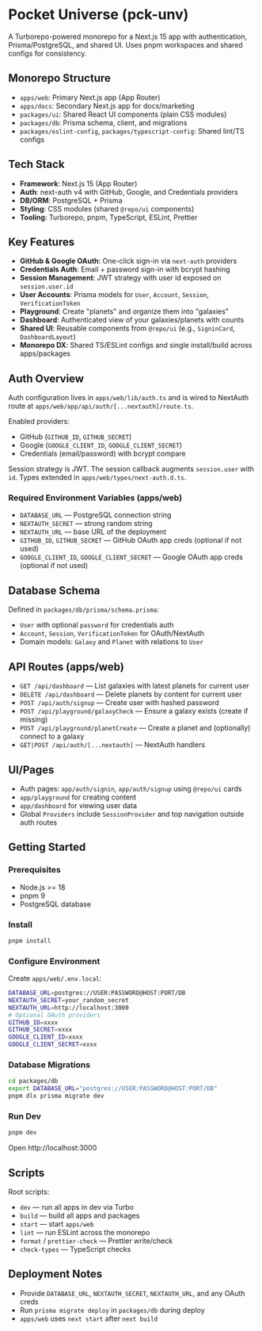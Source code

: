 # Pocket Universe (pck-unv)

A Turborepo-powered monorepo for a Next.js 15 app with authentication, Prisma/PostgreSQL, and shared UI. Uses pnpm workspaces and shared configs for consistency.

## Monorepo Structure
- `apps/web`: Primary Next.js app (App Router)
- `apps/docs`: Secondary Next.js app for docs/marketing
- `packages/ui`: Shared React UI components (plain CSS modules)
- `packages/db`: Prisma schema, client, and migrations
- `packages/eslint-config`, `packages/typescript-config`: Shared lint/TS configs

## Tech Stack
- **Framework**: Next.js 15 (App Router)
- **Auth**: next-auth v4 with GitHub, Google, and Credentials providers
- **DB/ORM**: PostgreSQL + Prisma
- **Styling**: CSS modules (shared `@repo/ui` components)
- **Tooling**: Turborepo, pnpm, TypeScript, ESLint, Prettier

## Key Features
- **GitHub & Google OAuth**: One-click sign-in via `next-auth` providers
- **Credentials Auth**: Email + password sign-in with bcrypt hashing
- **Session Management**: JWT strategy with user id exposed on `session.user.id`
- **User Accounts**: Prisma models for `User`, `Account`, `Session`, `VerificationToken`
- **Playground**: Create "planets" and organize them into "galaxies"
- **Dashboard**: Authenticated view of your galaxies/planets with counts
- **Shared UI**: Reusable components from `@repo/ui` (e.g., `SigninCard`, `DashboardLayout`)
- **Monorepo DX**: Shared TS/ESLint configs and single install/build across apps/packages

## Auth Overview
Auth configuration lives in `apps/web/lib/auth.ts` and is wired to NextAuth route at `apps/web/app/api/auth/[...nextauth]/route.ts`.

Enabled providers:
- GitHub (`GITHUB_ID`, `GITHUB_SECRET`)
- Google (`GOOGLE_CLIENT_ID`, `GOOGLE_CLIENT_SECRET`)
- Credentials (email/password) with bcrypt compare

Session strategy is JWT. The session callback augments `session.user` with `id`. Types extended in `apps/web/types/next-auth.d.ts`.

### Required Environment Variables (apps/web)
- `DATABASE_URL` — PostgreSQL connection string
- `NEXTAUTH_SECRET` — strong random string
- `NEXTAUTH_URL` — base URL of the deployment
- `GITHUB_ID`, `GITHUB_SECRET` — GitHub OAuth app creds (optional if not used)
- `GOOGLE_CLIENT_ID`, `GOOGLE_CLIENT_SECRET` — Google OAuth app creds (optional if not used)

## Database Schema
Defined in `packages/db/prisma/schema.prisma`:
- `User` with optional `password` for credentials auth
- `Account`, `Session`, `VerificationToken` for OAuth/NextAuth
- Domain models: `Galaxy` and `Planet` with relations to `User`

## API Routes (apps/web)
- `GET /api/dashboard` — List galaxies with latest planets for current user
- `DELETE /api/dashboard` — Delete planets by content for current user
- `POST /api/auth/signup` — Create user with hashed password
- `POST /api/playground/galaxyCheck` — Ensure a galaxy exists (create if missing)
- `POST /api/playground/planetCreate` — Create a planet and (optionally) connect to a galaxy
- `GET|POST /api/auth/[...nextauth]` — NextAuth handlers

## UI/Pages
- Auth pages: `app/auth/signin`, `app/auth/signup` using `@repo/ui` cards
- `app/playground` for creating content
- `app/dashboard` for viewing user data
- Global `Providers` include `SessionProvider` and top navigation outside auth routes

## Getting Started
### Prerequisites
- Node.js >= 18
- pnpm 9
- PostgreSQL database

### Install
```bash
pnpm install
```

### Configure Environment
Create `apps/web/.env.local`:
```bash
DATABASE_URL=postgres://USER:PASSWORD@HOST:PORT/DB
NEXTAUTH_SECRET=your_random_secret
NEXTAUTH_URL=http://localhost:3000
# Optional OAuth providers
GITHUB_ID=xxxx
GITHUB_SECRET=xxxx
GOOGLE_CLIENT_ID=xxxx
GOOGLE_CLIENT_SECRET=xxxx
```

### Database Migrations
```bash
cd packages/db
export DATABASE_URL="postgres://USER:PASSWORD@HOST:PORT/DB"
pnpm dlx prisma migrate dev
```

### Run Dev
```bash
pnpm dev
```
Open http://localhost:3000

## Scripts
Root scripts:
- `dev` — run all apps in dev via Turbo
- `build` — build all apps and packages
- `start` — start `apps/web`
- `lint` — run ESLint across the monorepo
- `format` / `prettier-check` — Prettier write/check
- `check-types` — TypeScript checks

## Deployment Notes
- Provide `DATABASE_URL`, `NEXTAUTH_SECRET`, `NEXTAUTH_URL`, and any OAuth creds
- Run `prisma migrate deploy` in `packages/db` during deploy
- `apps/web` uses `next start` after `next build`
